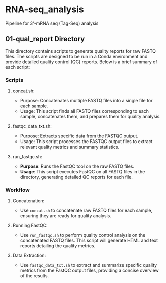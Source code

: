 # RNA-seq_analysis
Pipeline for 3'-mRNA seq (Tag-Seq) analysis

## 01-qual_report Directory

This directory contains scripts to generate quality reports for raw FASTQ files. The scripts are designed to be run in a Conda environment and provide detailed quality control (QC) reports. Below is a brief summary of each script:

### Scripts

1. concat.sh:
   - Purpose: Concatenates multiple FASTQ files into a single file for each sample.
   - Usage: This script finds all FASTQ files corresponding to each sample, concatenates them, and prepares them for quality analysis.

2. fastqc_data_txt.sh:
   - Purpose: Extracts specific data from the FASTQC output.
   - Usage: This script processes the FASTQC output files to extract relevant quality metrics and summary statistics.

3. run_fastqc.sh:
   - **Purpose**: Runs the FastQC tool on the raw FASTQ files.
   - **Usage**: This script executes FastQC on all FASTQ files in the directory, generating detailed QC reports for each file.

### Workflow

1. Concatenation:
   - Use `concat.sh` to concatenate raw FASTQ files for each sample, ensuring they are ready for quality analysis.

2. Running FastQC:
   - Use `run_fastqc.sh` to perform quality control analysis on the concatenated FASTQ files. This script will generate HTML and text reports detailing the quality metrics.

3. Data Extraction:
   - Use `fastqc_data_txt.sh` to extract and summarize specific quality metrics from the FastQC output files, providing a concise overview of the results.



